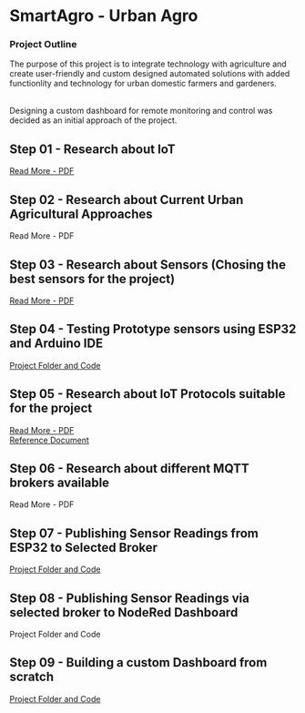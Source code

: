 # SmartAgro  - Urban Agro

### Project Outline

The purpose of this project is to integrate technology with agriculture and create user-friendly and custom designed automated solutions with added functionlity and technology for urban domestic farmers and gardeners. <br/><br/>

Designing a custom dashboard for remote monitoring and control was decided as an initial approach of the project. <br/>

## Step 01 - Research about IoT

[Read More - PDF](https://github.com/oshani-jayawardane/SmartAgro/blob/main/IoT-Introduction.pdf)

## Step 02 - Research about Current Urban Agricultural Approaches

Read More - PDF

## Step 03 - Research about Sensors (Chosing the best sensors for the project) 

[Read More - PDF](https://github.com/oshani-jayawardane/SmartAgro/blob/main/Smart-Agro-Sensors-Guide.pdf)

## Step 04 - Testing Prototype sensors using ESP32 and Arduino IDE 

[Project Folder and Code](https://github.com/oshani-jayawardane/SmartAgro/tree/main/Sensor_to_ESP32)

## Step 05 - Research about IoT Protocols suitable for the project

[Read More - PDF](https://github.com/oshani-jayawardane/SmartAgro/blob/main/IoT-Protocols.pdf) <br/>
[Reference Document](https://github.com/oshani-jayawardane/SmartAgro/blob/main/Protocol%20Comparison.pdf)

## Step 06 - Research about different MQTT brokers available

Read More - PDF

## Step 07 - Publishing Sensor Readings from ESP32 to Selected Broker

[Project Folder and Code](https://github.com/oshani-jayawardane/SmartAgro/tree/main/ESP32_to_broker)

## Step 08 - Publishing Sensor Readings via selected broker to NodeRed Dashboard

Project Folder and Code

## Step 09 - Building a custom Dashboard from scratch 

[Project Folder and Code](https://github.com/oshani-jayawardane/SmartAgro/tree/main/Dashboard)

